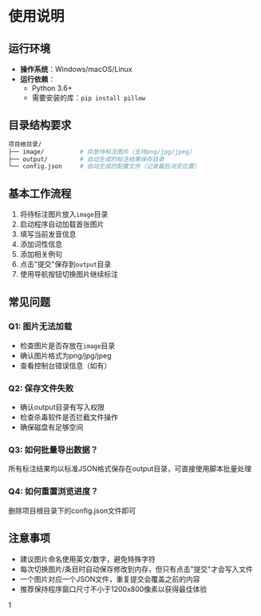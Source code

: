 # 使用说明

## 运行环境
- **操作系统**：Windows/macOS/Linux
- **运行依赖**：
  - Python 3.6+
  - 需要安装的库：`pip install pillow`

## 目录结构要求
```bash
项目根目录/
├── image/          # 存放待标注图片（支持png/jpg/jpeg）
├── output/         # 自动生成的标注结果保存目录
└── config.json     # 自动生成的配置文件（记录最后浏览位置）
```
## 基本工作流程
1. 将待标注图片放入`image`目录
2. 启动程序自动加载首张图片
3. 填写当前发音信息
4. 添加词性信息
5. 添加相关例句
6. 点击"提交"保存到`output`目录
7. 使用导航按钮切换图片继续标注

## 常见问题

### Q1: 图片无法加载
- 检查图片是否存放在`image`目录
- 确认图片格式为png/jpg/jpeg
- 查看控制台错误信息（如有）

### Q2: 保存文件失败
- 确认output目录有写入权限
- 检查杀毒软件是否拦截文件操作
- 确保磁盘有足够空间

### Q3: 如何批量导出数据？
所有标注结果均以标准JSON格式保存在output目录，可直接使用脚本批量处理

### Q4: 如何重置浏览进度？
删除项目根目录下的config.json文件即可

## 注意事项
- 建议图片命名使用英文/数字，避免特殊字符
- 每次切换图片/条目时自动保存修改到内存，但只有点击"提交"才会写入文件
- 一个图片对应一个JSON文件，重复提交会覆盖之前的内容
- 推荐保持程序窗口尺寸不小于1200x800像素以获得最佳体验

1